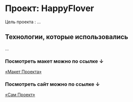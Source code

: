 # Проект: HappyFlover

Цель проекта : ... 

## Технологии, которые использовались

...

### Посмотреть макет можно по ссылке ↓

[«Макет Проекта»](https://www.figma.com/file/cGiStCX61OSwYlqHgCUA6d/Hello-World?node-id=0%3A1)


### Посмотреть сайт можно по ссылке ↓

[«Сам Проект»](https://alexparanoir.github.io/start-kit/)
